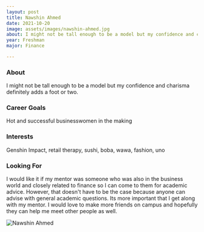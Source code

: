```yaml
---
layout: post
title: Nawshin Ahmed 
date: 2021-10-20
image: assets/images/nawshin-ahmed.jpg
about: I might not be tall enough to be a model but my confidence and charisma definitely adds a foot or two. 
year: Freshman
major: Finance

---
```


### About

I might not be tall enough to be a model but my confidence and charisma definitely adds a foot or two. 

### Career Goals

Hot and successful businesswomen in the making

### Interests

Genshin Impact, retail therapy, sushi, boba, wawa, fashion, uno

### Looking For

I would like it if my mentor was someone who was also in the business world and closely related to finance so I can come to them for academic advice. However, that doesn't have to be the case because anyone can advise with general academic questions. Its more important that I get along with my mentor. I would love to make more friends on campus and hopefully they can help me meet other people as well. 

<div class="text-center my-5">
    <img src="{ ../nawshin-ahmed.jpg | absolute_url }" alt="Nawshin Ahmed" class="rounded post-img" />
</div>
